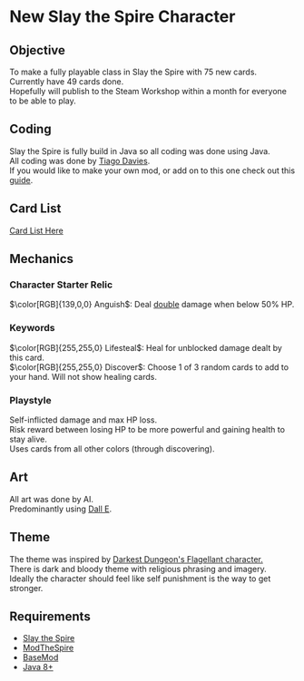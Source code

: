 # New Slay the Spire Character

## Objective
To make a fully playable class in Slay the Spire with 75 new cards. <br />
Currently have 49 cards done. <br />
Hopefully will publish to the Steam Workshop within a month for everyone to be able to play. <br />

## Coding
Slay the Spire is fully build in Java so all coding was done using Java. <br />
All coding was done by [Tiago Davies](https://github.com/YAGOTAGO). <br />
If you would like to make your own mod, or add on to this one check out this [guide](https://github.com/Gremious/StS-DefaultModBase/wiki). <br />

## Card List
[Card List Here](https://github.com/YAGOTAGO/SlayTheSpireMod/wiki/Card-List)

## Mechanics

### Character Starter Relic
$\color[RGB]{139,0,0} Anguish$: Deal <ins>double</ins> damage when below 50% HP. <br />

### Keywords
$\color[RGB]{255,255,0} Lifesteal$: Heal for unblocked damage dealt by this card. <br />
$\color[RGB]{255,255,0} Discover$: Choose 1 of 3 random cards to add to your hand. Will not show healing cards. <br />

### Playstyle
Self-inflicted damage and max HP loss. <br />
Risk reward between losing HP to be more powerful and gaining health to stay alive. <br />
Uses cards from all other colors (through discovering).


## Art
All art was done by AI. <br />
Predominantly using [Dall E](https://openai.com/dall-e-2/).

## Theme
The theme was inspired by [Darkest Dungeon's Flagellant character.](https://darkestdungeon.fandom.com/wiki/Flagellant) <br /> 
There is dark and bloody theme with religious phrasing and imagery. <br />
Ideally the character should feel like self punishment is the way to get stronger.

## Requirements
* [Slay the Spire](https://store.steampowered.com/app/646570/Slay_the_Spire/)
* [ModTheSpire](https://github.com/t-larson/ModTheSpire/releases)
* [BaseMod](https://github.com/daviscook477/BaseMod/releases)
* [Java 8+](https://www.oracle.com/java/technologies/downloads/)
